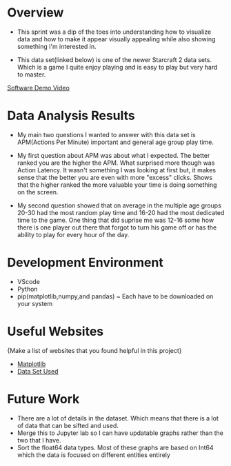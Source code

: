 # Overview

* This sprint was a dip of the toes into understanding how to visualize data and how to make it appear visually appealing while also showing something i'm interested in.

* This data set(linked below) is one of the newer Starcraft 2 data sets. Which is a game I quite enjoy playing and is easy to play but very hard to master.

[Software Demo Video](http://youtube.link.goes.here)

# Data Analysis Results

* My main two questions I wanted to answer with this data set is APM(Actions Per Minute) important and general age group play time.

* My first question about APM was about what I expected. The better ranked you are the higher the APM. What surprised more though was Action Latency. It wasn't something I was looking at first but, it makes sense that the better you are even with more "excess" clicks. Shows that the higher ranked the more valuable your time is doing something on the screen.

* My second question showed that on average in the multiple age groups 20-30 had the most random play time and 16-20 had the most dedicated time to the game. One thing that did suprise me was 12-16 some how there is one player out there that forgot to turn his game off or has the ability to play for every hour of the day.

# Development Environment

* VScode
* Python
* pip(matplotlib,numpy,and pandas)
~ Each have to be downloaded on your system

# Useful Websites

{Make a list of websites that you found helpful in this project}
* [Matplotlib](https://matplotlib.org/stable/index.html)
* [Data Set Used](https://www.kaggle.com/datasets/ayushnitb/starcraft-players-dataset)

# Future Work

* There are a lot of details in the dataset. Which means that there is a lot of data that can be sifted and used.
* Merge this to Jupyter lab so I can have updatable graphs rather than the two that I have.
* Sort the float64 data types. Most of these graphs are based on Int64 which the data is focused on different entities entirely 